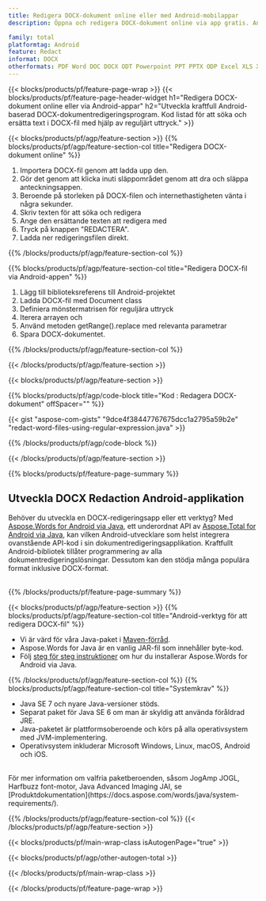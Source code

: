 ```yaml
---
title: Redigera DOCX-dokument online eller med Android-mobilappar
description: Öppna och redigera DOCX-dokument online via app gratis. Android API-kod för att söka och ersätta DOCX-text med reguljärt uttryck.

family: total
platformtag: Android
feature: Redact
informat: DOCX
otherformats: PDF Word DOC DOCX ODT Powerpoint PPT PPTX ODP Excel XLS XLSX ODS
---
```

{{< blocks/products/pf/feature-page-wrap >}}
{{< blocks/products/pf/feature-page-header-widget h1="Redigera DOCX-dokument online eller via Android-appar" h2="Utveckla kraftfull Android-baserad DOCX-dokumentredigeringsprogram. Kod listad för att söka och ersätta text i DOCX-fil med hjälp av reguljärt uttryck." >}}

{{< blocks/products/pf/agp/feature-section >}}
{{% blocks/products/pf/agp/feature-section-col title="Redigera DOCX-dokument online" %}}

1. Importera DOCX-fil genom att ladda upp den.
1. Gör det genom att klicka inuti släppområdet genom att dra och släppa anteckningsappen. 
1. Beroende på storleken på DOCX-filen och internethastigheten vänta i några sekunder.
1. Skriv texten för att söka och redigera
1. Ange den ersättande texten att redigera med
1. Tryck på knappen "REDACTERA".
1. Ladda ner redigeringsfilen direkt.

{{% /blocks/products/pf/agp/feature-section-col %}}

{{% blocks/products/pf/agp/feature-section-col title="Redigera DOCX-fil via Android-appen" %}}

1. Lägg till biblioteksreferens till Android-projektet  
1. Ladda DOCX-fil med Document class
1. Definiera mönstermatrisen för reguljära uttryck
1. Iterera arrayen och 
1. Använd metoden getRange().replace med relevanta parametrar
1. Spara DOCX-dokumentet.

{{% /blocks/products/pf/agp/feature-section-col %}}

{{< /blocks/products/pf/agp/feature-section >}}

{{< blocks/products/pf/agp/feature-section >}}

{{% blocks/products/pf/agp/code-block title="Kod : Redagera DOCX-dokument" offSpacer="" %}}

{{< gist "aspose-com-gists" "9dce4f38447767675dcc1a2795a59b2e" "redact-word-files-using-regular-expression.java" >}}

{{% /blocks/products/pf/agp/code-block %}}

{{< /blocks/products/pf/agp/feature-section >}}

{{% blocks/products/pf/feature-page-summary %}}

<h2>Utveckla DOCX Redaction Android-applikation</h2>

Behöver du utveckla en DOCX-redigeringsapp eller ett verktyg? Med [Aspose.Words for Android via Java](https://products.aspose.com/words/sv/android-java/), ett underordnat API av [Aspose.Total for Android via Java](https://products.aspose.com/total/sv/android-java/), kan vilken Android-utvecklare som helst integrera ovanstående API-kod i sin dokumentredigeringsapplikation. Kraftfullt Android-bibliotek tillåter programmering av alla dokumentredigeringslösningar. Dessutom kan den stödja många populära format inklusive DOCX-format.<br /><br />

{{% /blocks/products/pf/feature-page-summary %}}

{{< blocks/products/pf/agp/feature-section >}}
{{% blocks/products/pf/agp/feature-section-col title="Android-verktyg för att redigera DOCX-fil" %}}

- Vi är värd för våra Java-paket i [Maven-förråd](https://releases.aspose.com/java/repo/com/aspose/aspose-words/). 
- Aspose.Words for Java är en vanlig JAR-fil som innehåller byte-kod. 
- Följ [steg för steg instruktioner](https://docs.aspose.com/words/java/install-aspose-words-for-android-via-java/) om hur du installerar Aspose.Words for Android via Java.

{{% /blocks/products/pf/agp/feature-section-col %}}
{{% blocks/products/pf/agp/feature-section-col title="Systemkrav" %}}

- Java SE 7 och nyare Java-versioner stöds.
- Separat paket för Java SE 6 om man är skyldig att använda föråldrad JRE.
- Java-paketet är plattformsoberoende och körs på alla operativsystem med JVM-implementering.
- Operativsystem inkluderar Microsoft Windows, Linux, macOS, Android och iOS.

<br />
För mer information om valfria paketberoenden, såsom JogAmp JOGL, Harfbuzz font-motor, Java Advanced Imaging JAI, se [Produktdokumentation](https://docs.aspose.com/words/java/system-requirements/).

{{% /blocks/products/pf/agp/feature-section-col %}}
{{< /blocks/products/pf/agp/feature-section >}}

{{< blocks/products/pf/main-wrap-class isAutogenPage="true" >}}

{{< blocks/products/pf/agp/other-autogen-total >}}

{{< /blocks/products/pf/main-wrap-class >}}

{{< /blocks/products/pf/feature-page-wrap >}}